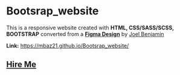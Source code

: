 # Bootsrap_website
This is a responsive website created with **HTML, CSS/SASS/SCSS, BOOTSTRAP** converted from a **[Figma Design](https://www.figma.com/file/BTf3zTdDtWWhr28FAfPkWI/Landing-page-exploration-Smart-Animate-Community)** by [Joel Benjamin](https://www.figma.com/@iamnottheway)

**Link:** https://mbaz21.github.io/Bootsrap_website/

## [Hire Me](https://www.upwork.com/o/profiles/users/~01aa7459a4ded8b7e4/?s=1110580755057594368) 
